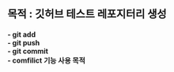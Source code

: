 ## 목적 : 깃허브 테스트 레포지터리 생성

#### - git add <br> - git push <br> - git commit <br> - comfilict 기능 사용 목적
